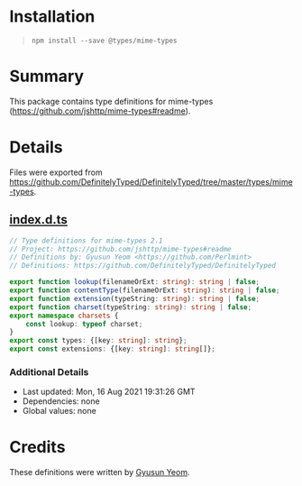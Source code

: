 # Installation
> `npm install --save @types/mime-types`

# Summary
This package contains type definitions for mime-types (https://github.com/jshttp/mime-types#readme).

# Details
Files were exported from https://github.com/DefinitelyTyped/DefinitelyTyped/tree/master/types/mime-types.
## [index.d.ts](https://github.com/DefinitelyTyped/DefinitelyTyped/tree/master/types/mime-types/index.d.ts)
````ts
// Type definitions for mime-types 2.1
// Project: https://github.com/jshttp/mime-types#readme
// Definitions by: Gyusun Yeom <https://github.com/Perlmint>
// Definitions: https://github.com/DefinitelyTyped/DefinitelyTyped

export function lookup(filenameOrExt: string): string | false;
export function contentType(filenameOrExt: string): string | false;
export function extension(typeString: string): string | false;
export function charset(typeString: string): string | false;
export namespace charsets {
    const lookup: typeof charset;
}
export const types: {[key: string]: string};
export const extensions: {[key: string]: string[]};

````

### Additional Details
 * Last updated: Mon, 16 Aug 2021 19:31:26 GMT
 * Dependencies: none
 * Global values: none

# Credits
These definitions were written by [Gyusun Yeom](https://github.com/Perlmint).
